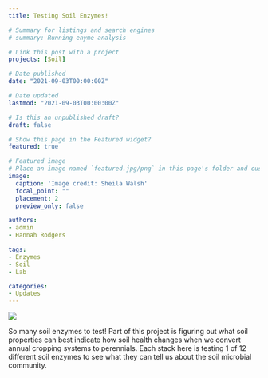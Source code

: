 ```yaml
---
title: Testing Soil Enzymes!

# Summary for listings and search engines
# summary: Running enyme analysis

# Link this post with a project
projects: [Soil]

# Date published
date: "2021-09-03T00:00:00Z"

# Date updated
lastmod: "2021-09-03T00:00:00Z"

# Is this an unpublished draft?
draft: false

# Show this page in the Featured widget?
featured: true

# Featured image
# Place an image named `featured.jpg/png` in this page's folder and customize its options here.
image:
  caption: 'Image credit: Sheila Walsh'
  focal_point: ""
  placement: 2
  preview_only: false

authors:
- admin
- Hannah Rodgers

tags:
- Enzymes
- Soil
- Lab

categories:
- Updates
---
```


![](!enzyme_plates.jpg)

So many soil enzymes to test! Part of this project is figuring out what soil properties can best indicate 
how soil health changes when we convert annual cropping systems to perennials. Each stack here is testing 1 
of 12 different soil enzymes to see what they can tell us about the soil microbial community. 

